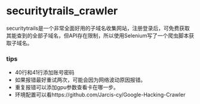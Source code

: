 # securitytrails_crawler
securitytrails是一个非常全面好用的子域名收集网站，注册登录后，可免费获取其能查到的全部子域名，但API存在限制，所以使用Selenium写了一个爬虫脚本获取子域名。
### tips
- 40行和41行添加账号密码
- 如果报错最好重试两次，可能会因为网络波动原因报错。
- 重复报错可以添加gpu参数查看卡在哪一步。
- 环境配置可以看https://github.com/Jarcis-cy/Google-Hacking-Crawler
